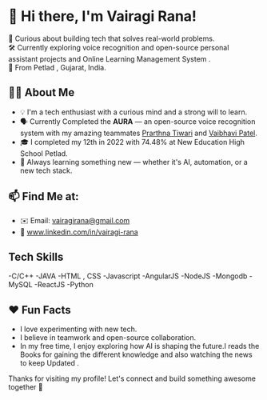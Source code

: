 # 👋 Hi there, I'm Vairagi Rana!

🎯 Curious about building tech that solves real-world problems.  
🛠️ Currently exploring voice recognition and open-source personal assistant projects and Online Learning Management System .  
📍 From Petlad , Gujarat, India.

## 👨‍💻 About Me

- 💡 I'm a tech enthusiast with a curious mind and a strong will to learn.
- 🗣️ Currently Completed the **AURA** — an open-source voice recognition system with my amazing teammates [Prarthna Tiwari](#) and [Vaibhavi Patel](#).
- 🎓 I completed my 12th in 2022 with 74.48% at New Education High School Petlad.
- 🌱 Always learning something new — whether it's AI, automation, or a new tech stack.

## 📫 Find Me at:

- ✉️ Email: vairagirana@gmail.com  
- 🔗 www.linkedin.com/in/vairagi-rana

## Tech Skills 
-C/C++ 
-JAVA
-HTML , CSS 
-Javascript
-AngularJS
-NodeJS
-Mongodb 
-MySQL
-ReactJS
-Python

## ❤️ Fun Facts

- I love experimenting with new tech.
- I believe in teamwork and open-source collaboration.
- In my free time, I enjoy exploring how AI is shaping the future.I reads the Books for gaining the different knowledge and also watching the news to keep Updated . 

Thanks for visiting my profile! Let's connect and build something awesome together 🚀
